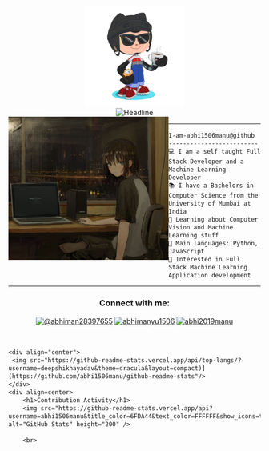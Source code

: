 <div>
    <div align=center>
        <img src="https://raw.githubusercontent.com/AhmedFathyDev/AhmedFathyDev/main/GitHub.png" alt="GitHub Octocat Drinking a Cup of Coffee" height="200">
    </div>
    <div align=center>
        <img src="https://readme-typing-svg.herokuapp.com?color=%236FDA44&size=32&center=true&vCenter=true&width=600&height=50&lines=Hi+there+I'm+Abhimanyu+%F0%9F%91%8B;Computer+Science+Student;Full+Stack+Developer;Blockchain+enthusiast" alt="Headline" />
    </div>
   <img align="left" src="https://github.com/I-am-vishalmaurya/I-am-vishalmaurya/blob/main/cropped_image.png" alt="Unfortunately I didn't find the author of the pic, feel to open a pull request if found" width="320" />
<hr>

```
I-am-abhi1506manu@github
-------------------------
💻 I am a self taught Full Stack Developer and a Machine Learning Developer
📚 I have a Bachelors in Computer Science from the University of Mumbai at India
🌱 Learning about Computer Vision and Machine Learning stuff
🌟 Main languages: Python, JavaScript
🚩 Interested in Full Stack Machine Learning Application development
```
<hr>

<h3 align="center">Connect with me:</h3>
<p align="center">
<a href="https://twitter.com/@abhiman28397655" target="blank"><img align="center" src="https://raw.githubusercontent.com/rahuldkjain/github-profile-readme-generator/master/src/images/icons/Social/twitter.svg" alt="@abhiman28397655" height="30" width="40" /></a>
<a href="https://linkedin.com/in/abhimanyu1506" target="blank"><img align="center" src="https://raw.githubusercontent.com/rahuldkjain/github-profile-readme-generator/master/src/images/icons/Social/linked-in-alt.svg" alt="abhimanyu1506" height="30" width="40" /></a>
<a href="https://www.leetcode.com/abhi2019manu" target="blank"><img align="center" src="https://raw.githubusercontent.com/rahuldkjain/github-profile-readme-generator/master/src/images/icons/Social/leet-code.svg" alt="abhi2019manu" height="30" width="40" /></a>
</p>
    <br>
    
    <div align="center">
     <img src="https://github-readme-stats.vercel.app/api/top-langs/?username=deepshikhayadav&theme=dracula&layout=compact)](https://github.com/abhi1506manu/github-readme-stats"/>
    </div>
    <div align=center>
        <h1>Contribution Activity</h1>
        <img src="https://github-readme-stats.vercel.app/api?username=abhi1506manu&title_color=6FDA44&text_color=FFFFFF&show_icons=true&icon_color=6FDA44&include_all_commits=true&count_private=true&theme=dark" alt="GitHub Stats" height="200" />
        
        <br>
        
<!--         <img src="https://github-readme-stats.vercel.app/api/top-langs?username=ahmedfathydev&layout=compact&title_color=6FDA44&text_color=FFFFFF&theme=dark" alt="GitHub Most Used Languages" height="200" />
        <br> -->
       
<!--         <img src="https://github-readme-streak-stats.herokuapp.com/?user=AhmedFathyDev&theme=dark&date_format=j%20M%5B%20Y%5D&currStreakLabel=6FDA44&fire=6FDA44&ring=6FDA44" alt="GitHub Streak Stats" height="200" /> -->



